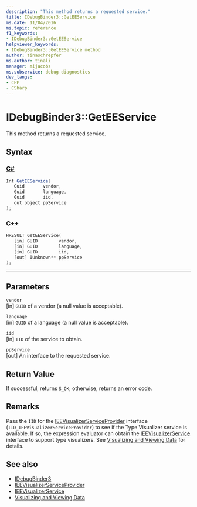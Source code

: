 ```yaml
---
description: "This method returns a requested service."
title: IDebugBinder3::GetEEService
ms.date: 11/04/2016
ms.topic: reference
f1_keywords:
- IDebugBinder3::GetEEService
helpviewer_keywords:
- IDebugBinder3::GetEEService method
author: tinaschrepfer
ms.author: tinali
manager: mijacobs
ms.subservice: debug-diagnostics
dev_langs:
- CPP
- CSharp
---
```

# IDebugBinder3::GetEEService

This method returns a requested service.

## Syntax

### [C#](#tab/csharp)
```csharp
Int GetEEService(
   Guid       vendor,
   Guid       language,
   Guid       iid,
   out object ppService
);
```
### [C++](#tab/cpp)
```cpp
HRESULT GetEEService(
   [in] GUID        vendor,
   [in] GUID        language,
   [in] GUID        iid,
   [out] IUnknown** ppService
);
```
---

## Parameters
`vendor`\
[in] `GUID` of a vendor (a null value is acceptable).

`language`\
[in] `GUID` of a language (a null value is acceptable).

`iid`\
[in] `IID` of the service to obtain.

`ppService`\
[out] An interface to the requested service.

## Return Value
 If successful, returns `S_OK`; otherwise, returns an error code.

## Remarks
 Pass the `IID` for the [IEEVisualizerServiceProvider](../../../extensibility/debugger/reference/ieevisualizerserviceprovider.md) interface (`IID_IEEVisualizerServiceProvider`) to see if the Type Visualizer service is available. If so, the expression evaluator can obtain the [IEEVisualizerService](../../../extensibility/debugger/reference/ieevisualizerservice.md) interface to support type visualizers. See [Visualizing and Viewing Data](../../../extensibility/debugger/visualizing-and-viewing-data.md) for details.

## See also
- [IDebugBinder3](../../../extensibility/debugger/reference/idebugbinder3.md)
- [IEEVisualizerServiceProvider](../../../extensibility/debugger/reference/ieevisualizerserviceprovider.md)
- [IEEVisualizerService](../../../extensibility/debugger/reference/ieevisualizerservice.md)
- [Visualizing and Viewing Data](../../../extensibility/debugger/visualizing-and-viewing-data.md)
